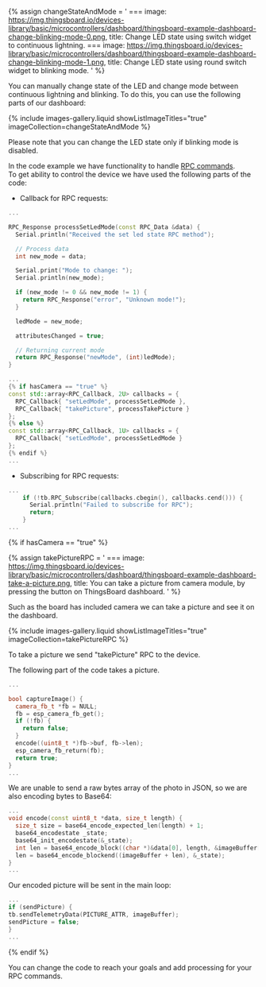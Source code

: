 
{% assign changeStateAndMode = '
    ===
        image: https://img.thingsboard.io/devices-library/basic/microcontrollers/dashboard/thingsboard-example-dashboard-change-blinking-mode-0.png,
        title: Change LED state using switch widget to continuous lightning.
    ===
        image: https://img.thingsboard.io/devices-library/basic/microcontrollers/dashboard/thingsboard-example-dashboard-change-blinking-mode-1.png,
        title: Change LED state using round switch widget to blinking mode.
 '
 %}

You can manually change state of the LED and change mode between continuous lightning and blinking.
To do this, you can use the following parts of our dashboard:  

{% include images-gallery.liquid showListImageTitles="true" imageCollection=changeStateAndMode %}
  
Please note that you can change the LED state only if blinking mode is disabled.  

In the code example we have functionality to handle [RPC commands](/docs/{{page.docsPrefix}}user-guide/rpc/#server-side-rpc).  
To get ability to control the device we have used the following parts of the code:  
- Callback for RPC requests:  
    
```cpp
...

RPC_Response processSetLedMode(const RPC_Data &data) {
  Serial.println("Received the set led state RPC method");

  // Process data
  int new_mode = data;

  Serial.print("Mode to change: ");
  Serial.println(new_mode);

  if (new_mode != 0 && new_mode != 1) {
    return RPC_Response("error", "Unknown mode!");
  }

  ledMode = new_mode;

  attributesChanged = true;

  // Returning current mode
  return RPC_Response("newMode", (int)ledMode);
}

...
{% if hasCamera == "true" %}
const std::array<RPC_Callback, 2U> callbacks = {
  RPC_Callback{ "setLedMode", processSetLedMode },
  RPC_Callback{ "takePicture", processTakePicture }
};
{% else %}
const std::array<RPC_Callback, 1U> callbacks = {
  RPC_Callback{ "setLedMode", processSetLedMode }
};
{% endif %}
...
```

- Subscribing for RPC requests:  
    
```cpp
...
    if (!tb.RPC_Subscribe(callbacks.cbegin(), callbacks.cend())) {
      Serial.println("Failed to subscribe for RPC");
      return;
    }
...
```

{% if hasCamera == "true" %}

{% assign takePictureRPC = '
    ===
        image: https://img.thingsboard.io/devices-library/basic/microcontrollers/dashboard/thingsboard-example-dashboard-take-a-picture.png,
        title: You can take a picture from camera module, by pressing the button on ThingsBoard dashboard. 
'
%}

Such as the board has included camera we can take a picture and see it on the dashboard.  

{% include images-gallery.liquid showListImageTitles="true" imageCollection=takePictureRPC %}

To take a picture we send "takePicture" RPC to the device.   

The following part of the code takes a picture.

```cpp
...

bool captureImage() {
  camera_fb_t *fb = NULL;
  fb = esp_camera_fb_get();
  if (!fb) {
    return false;
  }
  encode((uint8_t *)fb->buf, fb->len);
  esp_camera_fb_return(fb);
  return true;
}
...
```

We are unable to send a raw bytes array of the photo in JSON, so we are also encoding bytes to Base64:  

```cpp
...
void encode(const uint8_t *data, size_t length) {
  size_t size = base64_encode_expected_len(length) + 1;
  base64_encodestate _state;
  base64_init_encodestate(&_state);
  int len = base64_encode_block((char *)&data[0], length, &imageBuffer[0], &_state);
  len = base64_encode_blockend((imageBuffer + len), &_state);
}
...
```

Our encoded picture will be sent in the main loop:  

```cpp
...
if (sendPicture) {
tb.sendTelemetryData(PICTURE_ATTR, imageBuffer);
sendPicture = false;
}
...
```

{% endif %}

You can change the code to reach your goals and add processing for your RPC commands.  


